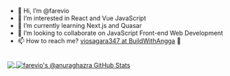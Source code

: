 - 👋 Hi, I’m @farevio
- 👀 I’m interested in React and Vue JavaScript 
- 🌱 I’m currently learning Next.js and Quasar
- 💞️ I’m looking to collaborate on JavaScript Front-end Web Development
- 📫 How to reach me? [viosagara347 at BuildWithAngga](https://buildwithangga.com/talent/viosagara347) 💞️

<!---
farevio/farevio is a ✨ special ✨ repository because its `README.md` (this file) appears on your GitHub profile.
You can click the Preview link to take a look at your changes.
--->

<a href="https://github.com/anuraghazra/github-readme-stats">
  <br>
  <img align="center" src="https://github-readme-stats.vercel.app/api/top-langs/?username=farevio&theme=vue-dark" />
</a>

<a href="https://github.com/anuraghazra/github-readme-stats">
  <img align="center" src="https://github-readme-stats.vercel.app/api?username=farevio&show_icons=true&include_all_commits=true&theme=vue-dark" alt="farevio's @anuraghazra GitHub Stats" />
</a>

